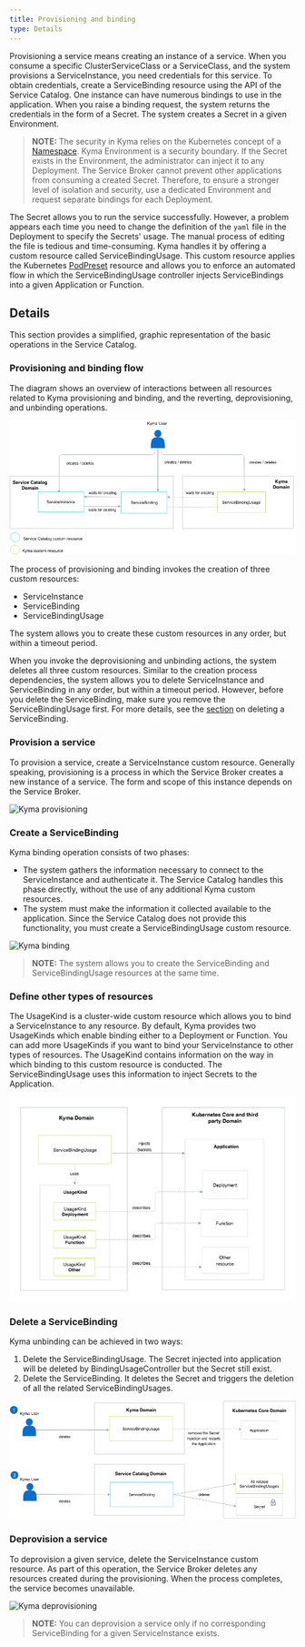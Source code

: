 ```yaml
---
title: Provisioning and binding
type: Details
---
```


Provisioning a service means creating an instance of a service. When you consume a specific ClusterServiceClass or a ServiceClass, and the system provisions a ServiceInstance, you need credentials for this service. To obtain credentials, create a ServiceBinding resource using the API of the Service Catalog. One instance can have numerous bindings to use in the application. When you raise a binding request, the system returns the credentials in the form of a Secret. The system creates a Secret in a given Environment.

> **NOTE:** The security in Kyma relies on the Kubernetes concept of a [Namespace](https://kubernetes.io/docs/concepts/overview/working-with-objects/namespaces/). Kyma Environment is a security boundary. If the Secret exists in the Environment, the administrator can inject it to any Deployment. The Service Broker cannot prevent other applications from consuming a created Secret. Therefore, to ensure a stronger level of isolation and security, use a dedicated Environment and request separate bindings for each Deployment.

The Secret allows you to run the service successfully. However, a problem appears each time you need to change the definition of the `yaml` file in the Deployment to specify the Secrets' usage. The manual process of editing the file is tedious and time-consuming. Kyma handles it by offering a custom resource called ServiceBindingUsage. This custom resource applies the Kubernetes [PodPreset](https://kubernetes.io/docs/concepts/workloads/pods/podpreset/) resource and allows you to enforce an automated flow in which the ServiceBindingUsage controller injects ServiceBindings into a given Application or Function.

## Details

This section provides a simplified, graphic representation of the basic operations in the Service Catalog.

### Provisioning and binding flow

The diagram shows an overview of interactions between all resources related to Kyma provisioning and binding, and the reverting, deprovisioning, and unbinding operations.

![Kyma provisioning and binding](./assets/provisioning-and-binding.png)

The process of provisioning and binding invokes the creation of three custom resources:
- ServiceInstance
- ServiceBinding
- ServiceBindingUsage

The system allows you to create these custom resources in any order, but within a timeout period.

When you invoke the deprovisioning and unbinding actions, the system deletes all three custom resources. Similar to the creation process dependencies, the system allows you to delete ServiceInstance and ServiceBinding in any order, but within a timeout period. However, before you delete the ServiceBinding, make sure you remove the ServiceBindingUsage first. For more details, see the [section](#details-provisioning-and-binding-delete-a-servicebinding) on deleting a ServiceBinding.

### Provision a service

To provision a service, create a ServiceInstance custom resource. Generally speaking, provisioning is a process in which the Service Broker creates a new instance of a service. The form and scope of this instance depends on the Service Broker.

![Kyma provisioning](./assets/provisioning.png)

### Create a ServiceBinding

Kyma binding operation consists of two phases:
- The system gathers the information necessary to connect to the ServiceInstance and authenticate it. The Service Catalog handles this phase directly, without the use of any additional Kyma custom resources.
- The system must make the information it collected available to the application. Since the Service Catalog does not provide this functionality, you must create a ServiceBindingUsage custom resource.

![Kyma binding](./assets/binding.png)

> **NOTE:** The system allows you to create the ServiceBinding and ServiceBindingUsage resources at the same time.

### Define other types of resources

The UsageKind is a cluster-wide custom resource which allows you to bind a ServiceInstance to any resource. By default, Kyma provides two UsageKinds which enable binding either to a Deployment or Function. You can add more UsageKinds if you want to bind your ServiceInstance to other types of resources. The UsageKind contains information on the way in which binding to this custom resource is conducted. The ServiceBindingUsage uses this information to inject Secrets to the Application.

![Kyma UsageKind](./assets/usagekind.png)


### Delete a ServiceBinding

Kyma unbinding can be achieved in two ways:
1. Delete the ServiceBindingUsage. The Secret injected into application will be deleted by BindingUsageController but the Secret still exist.
2. Delete the ServiceBinding. It deletes the Secret and triggers the deletion of all the related ServiceBindingUsages.

![Kyma unbinding](./assets/unbinding.png)

### Deprovision a service

To deprovision a given service, delete the ServiceInstance custom resource. As part of this operation, the Service Broker deletes any resources created during the provisioning. When the process completes, the service becomes unavailable.

![Kyma deprovisioning](./assets/deprovisioning.png)

> **NOTE:** You can deprovision a service only if no corresponding ServiceBinding for a given ServiceInstance exists.
